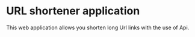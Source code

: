 # URL shortener application

This web application allows you shorten long Url links with the use of Api.
